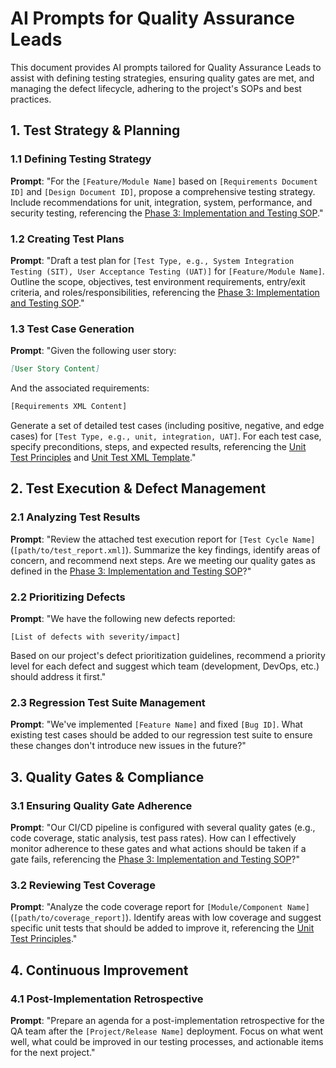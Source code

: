 # AI Prompts for Quality Assurance Leads

This document provides AI prompts tailored for Quality Assurance Leads to assist with defining testing strategies, ensuring quality gates are met, and managing the defect lifecycle, adhering to the project's SOPs and best practices.

## 1. Test Strategy & Planning

### 1.1 Defining Testing Strategy

**Prompt**: "For the `[Feature/Module Name]` based on `[Requirements Document ID]` and `[Design Document ID]`, propose a comprehensive testing strategy. Include recommendations for unit, integration, system, performance, and security testing, referencing the [Phase 3: Implementation and Testing SOP](../../docs/SOPs/phase_3_implementation_testing_sop.md)."

### 1.2 Creating Test Plans

**Prompt**: "Draft a test plan for `[Test Type, e.g., System Integration Testing (SIT), User Acceptance Testing (UAT)]` for `[Feature/Module Name]`. Outline the scope, objectives, test environment requirements, entry/exit criteria, and roles/responsibilities, referencing the [Phase 3: Implementation and Testing SOP](../../docs/SOPs/phase_3_implementation_testing_sop.md)."

### 1.3 Test Case Generation

**Prompt**: "Given the following user story: 
```markdown
[User Story Content]
```
And the associated requirements: 
```xml
[Requirements XML Content]
```
Generate a set of detailed test cases (including positive, negative, and edge cases) for `[Test Type, e.g., unit, integration, UAT]`. For each test case, specify preconditions, steps, and expected results, referencing the [Unit Test Principles](../../1_principles/1.5_unit_test_principles.md) and [Unit Test XML Template](../../2_templates/2.5_unit_test.xml)."

## 2. Test Execution & Defect Management

### 2.1 Analyzing Test Results

**Prompt**: "Review the attached test execution report for `[Test Cycle Name]` (`[path/to/test_report.xml]`). Summarize the key findings, identify areas of concern, and recommend next steps. Are we meeting our quality gates as defined in the [Phase 3: Implementation and Testing SOP](../../docs/SOPs/phase_3_implementation_testing_sop.md)?"

### 2.2 Prioritizing Defects

**Prompt**: "We have the following new defects reported: 
```
[List of defects with severity/impact]
```
Based on our project's defect prioritization guidelines, recommend a priority level for each defect and suggest which team (development, DevOps, etc.) should address it first."

### 2.3 Regression Test Suite Management

**Prompt**: "We've implemented `[Feature Name]` and fixed `[Bug ID]`. What existing test cases should be added to our regression test suite to ensure these changes don't introduce new issues in the future?"

## 3. Quality Gates & Compliance

### 3.1 Ensuring Quality Gate Adherence

**Prompt**: "Our CI/CD pipeline is configured with several quality gates (e.g., code coverage, static analysis, test pass rates). How can I effectively monitor adherence to these gates and what actions should be taken if a gate fails, referencing the [Phase 3: Implementation and Testing SOP](../../docs/SOPs/phase_3_implementation_testing_sop.md)?"

### 3.2 Reviewing Test Coverage

**Prompt**: "Analyze the code coverage report for `[Module/Component Name]` (`[path/to/coverage_report]`). Identify areas with low coverage and suggest specific unit tests that should be added to improve it, referencing the [Unit Test Principles](../../1_principles/1.5_unit_test_principles.md)."

## 4. Continuous Improvement

### 4.1 Post-Implementation Retrospective

**Prompt**: "Prepare an agenda for a post-implementation retrospective for the QA team after the `[Project/Release Name]` deployment. Focus on what went well, what could be improved in our testing processes, and actionable items for the next project."
